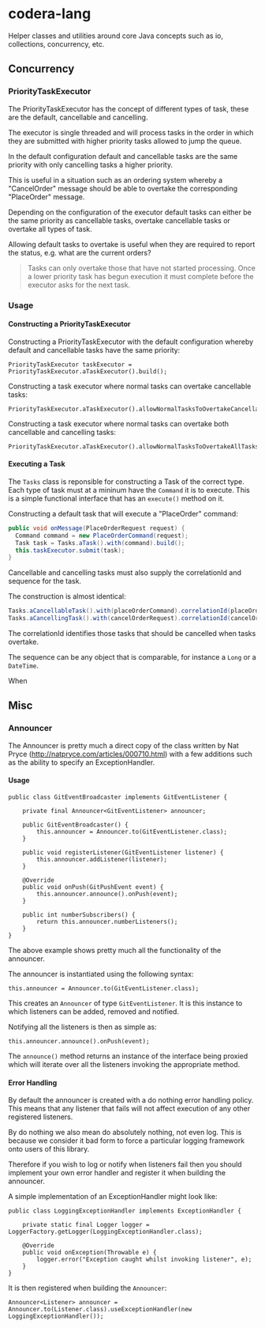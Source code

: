 # codera-lang

Helper classes and utilities around core Java concepts such as io, collections, concurrency, etc.

## Concurrency

### PriorityTaskExecutor

The PriorityTaskExecutor has the concept of different types of task, these are the default, cancellable and cancelling. 

The executor is single threaded and will process tasks in the order in which they are submitted with higher priority tasks allowed to jump the queue. 

In the default configuration default and cancellable tasks are the same priority with only cancelling tasks a higher priority.

This is useful in a situation such as an ordering system whereby a "CancelOrder" message should be able to overtake the corresponding "PlaceOrder" message. 

Depending on the configuration of the executor default tasks can either be the same priority as cancellable tasks, overtake cancellable tasks or overtake all types of task.

Allowing default tasks to overtake is useful when they are required to report the status, e.g. what are the current orders? 

> Tasks can only overtake those that have not started processing. Once a lower priority task has begun execution it must complete before the executor asks for the next task.

### Usage

#### Constructing a PriorityTaskExecutor

Constructing a PriorityTaskExecutor with the default configuration whereby default and cancellable tasks have the same priority:

```
PriorityTaskExecutor taskExecutor = PriorityTaskExecutor.aTaskExecutor().build();
```

Constructing a task executor where normal tasks can overtake cancellable tasks:

```
PriorityTaskExecutor.aTaskExecutor().allowNormalTasksToOvertakeCancellableTasks().build();
```

Constructing a task executor where normal tasks can overtake both cancellable and cancelling tasks:

```
PriorityTaskExecutor.aTaskExecutor().allowNormalTasksToOvertakeAllTasks().build();
```

#### Executing a Task

The `Tasks` class is reponsible for constructing a Task of the correct type. Each type of task must at a mininum have the `Command` it is to execute. This is a simple functional interface that has an `execute()` method on it.

Constructing a default task that will execute a "PlaceOrder" command:

```java
public void onMessage(PlaceOrderRequest request) {
  Command command = new PlaceOrderCommand(request);
  Task task = Tasks.aTask().with(command).build();
  this.taskExecutor.submit(task);
}
```

Cancellable and cancelling tasks must also supply the correlationId and sequence for the task. 

The construction is almost identical:

```java
Tasks.aCancellableTask().with(placeOrderCommand).correlationId(placeOrderRequest.getOrderId()).sequence(placeOrderRequest.getTimestamp());
Tasks.aCancellingTask().with(cancelOrderRequest).correlationId(cancelOrderRequest.getTimestamp()).sequence(cancelOrderRequest.getTimestamp());
```

The correlationId identifies those tasks that should be cancelled when tasks overtake. 

The sequence can be any object that is comparable, for instance a ```Long``` or a ```DateTime```.

When  

## Misc

### Announcer

The Announcer is pretty much a direct copy of the class written by Nat Pryce (http://natpryce.com/articles/000710.html) with a few additions such as the ability to specify an ExceptionHandler.

#### Usage

```
public class GitEventBroadcaster implements GitEventListener {

    private final Announcer<GitEventListener> announcer;

    public GitEventBroadcaster() {
        this.announcer = Announcer.to(GitEventListener.class);
    }

    public void registerListener(GitEventListener listener) {
        this.announcer.addListener(listener);
    }

    @Override
    public void onPush(GitPushEvent event) {
        this.announcer.announce().onPush(event);
    }

    public int numberSubscribers() {
        return this.announcer.numberListeners();
    }
}
```

The above example shows pretty much all the functionality of the announcer.

The announcer is instantiated using the following syntax:

```
this.announcer = Announcer.to(GitEventListener.class);
``` 

This creates an `Announcer` of type `GitEventListener`. It is this instance to which listeners can be added, removed and notified.

Notifying all the listeners is then as simple as:

```
this.announcer.announce().onPush(event);
```

The `announce()` method returns an instance of the interface being proxied which will iterate over all the listeners invoking the appropriate method.

#### Error Handling

By default the announcer is created with a do nothing error handling policy. This means that any listener that fails will not affect execution of any other registered listeners. 

By do nothing we also mean do absolutely nothing, not even log. This is because we consider it bad form to force a particular logging framework onto users of this library. 

Therefore if you wish to log or notify when listeners fail then you should implement your own error handler and register it when building the announcer. 

A simple implementation of an ExceptionHandler might look like:

```
public class LoggingExceptionHandler implements ExceptionHandler {

	private static final Logger logger = LoggerFactory.getLogger(LoggingExceptionHandler.class);
		
	@Override
	public void onException(Throwable e) {
		logger.error("Exception caught whilst invoking listener", e);
	}
}
```

It is then registered when building the `Announcer`:

```
Announcer<Listener> announcer = Announcer.to(Listener.class).useExceptionHandler(new LoggingExceptionHandler());
```
